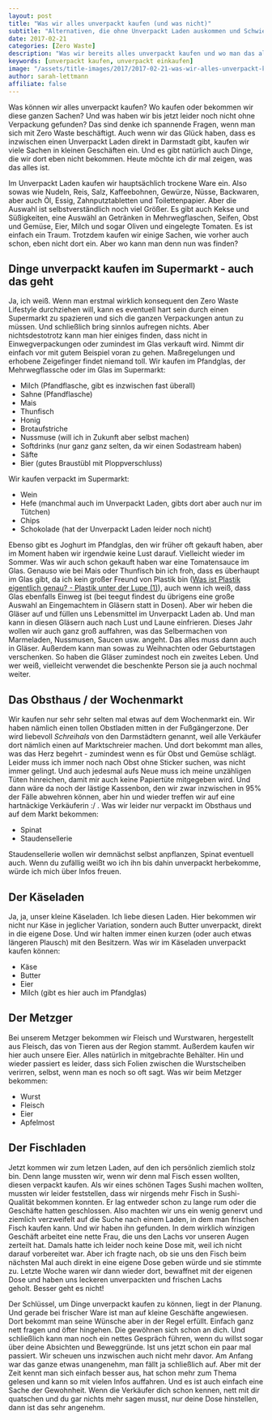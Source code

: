```yaml
---
layout: post
title: "Was wir alles unverpackt kaufen (und was nicht)"
subtitle: "Alternativen, die ohne Unverpackt Laden auskommen und Schwierigkeiten"
date: 2017-02-21
categories: [Zero Waste]
description: "Was wir bereits alles unverpackt kaufen und wo man das alles bekommt will ich dir in diesem Post zeigen. Eine Abstiche müssen wir aber noch machen."
keywords: [unverpackt kaufen, unverpackt einkaufen]
image: "/assets/title-images/2017/2017-02-21-was-wir-alles-unverpackt-kaufen-und-was-nicht.jpg"
author: sarah-lettmann
affiliate: false
---
```

Was können wir alles unverpackt kaufen? Wo kaufen oder bekommen wir diese ganzen Sachen? Und was haben wir bis jetzt leider noch nicht ohne Verpackung gefunden? Das sind denke ich spannende Fragen, wenn man sich mit Zero Waste beschäftigt. Auch wenn wir das Glück haben, dass es inzwischen einen Unverpackt Laden direkt in Darmstadt gibt, kaufen wir viele Sachen in kleinen Geschäften ein. Und es gibt natürlich auch Dinge, die wir dort eben nicht bekommen. Heute möchte ich dir mal zeigen, was das alles ist.

Im Unverpackt Laden kaufen wir hauptsächlich trockene Ware ein. Also sowas wie Nudeln, Reis, Salz, Kaffeebohnen, Gewürze, Nüsse, Backwaren, aber auch Öl, Essig, Zahnputztabletten und Toilettenpapier. Aber die Auswahl ist selbstverständlich noch viel Größer. Es gibt auch Kekse und Süßigkeiten, eine Auswähl an Getränken in Mehrwegflaschen, Seifen, Obst und Gemüse, Eier, Milch und sogar Oliven und eingelegte Tomaten. Es ist einfach ein Traum. Trotzdem kaufen wir einige Sachen, wie vorher auch schon, eben nicht dort ein. Aber wo kann man denn nun was finden?

## Dinge unverpackt kaufen im Supermarkt - auch das geht
Ja, ich weiß. Wenn man erstmal wirklich konsequent den Zero Waste Lifestyle durchziehen will, kann es eventuell hart sein durch einen Supermarkt zu spazieren und sich die ganzen Verpackungen antun zu müssen. Und schließlich bring sinnlos aufregen nichts. Aber nichtsdestotrotz kann man hier einiges finden, dass nicht in Einwegverpackungen oder zumindest im Glas verkauft wird. Nimmt dir einfach vor mit gutem Beispiel voran zu gehen. Maßregelungen und erhobene Zeigefinger findet niemand toll. Wir kaufen im Pfandglas, der Mehrwegflassche oder im Glas im Supermarkt:

  * Milch (Pfandflasche, gibt es inzwischen fast überall)
  * Sahne (Pfandflasche)
  * Mais
  * Thunfisch
  * Honig
  * Brotaufstriche
  * Nussmuse (will ich in Zukunft aber selbst machen)
  * Softdrinks (nur ganz ganz selten, da wir einen Sodastream haben)
  * Säfte
  * Bier (gutes Braustübl mit Ploppverschluss)

Wir kaufen verpackt im Supermarkt:

  * Wein
  * Hefe (manchmal auch im Unverpackt Laden, gibts dort aber auch nur im Tütchen)
  * Chips
  * Schokolade (hat der Unverpackt Laden leider noch nicht)

Ebenso gibt es Joghurt im Pfandglas, den wir früher oft gekauft haben, aber im Moment haben wir irgendwie keine Lust darauf. Vielleicht wieder im Sommer. Was wir auch schon gekauft haben war eine Tomatensauce im Glas. Genauso wie bei Mais oder Thunfisch bin ich froh, dass es überhaupt im Glas gibt, da ich kein großer Freund von Plastik bin ([Was ist Plastik eigentlich genau? - Plastik unter der Lupe (1)](was-ist-plastik)), auch wenn ich weiß, dass Glas ebenfalls Einweg ist (bei teegut findest du übrigens eine große Auswahl an Eingemachtem in Gläsern statt in Dosen). Aber wir heben die Gläser auf und füllen uns Lebensmittel im Unverpackt Laden ab. Und man kann in diesen Gläsern auch nach Lust und Laune einfrieren. Dieses Jahr wollen wir auch ganz groß auffahren, was das Selbermachen von Marmeladen, Nussmusen, Saucen usw. angeht. Das alles muss dann auch in Gläser. Außerdem kann man sowas zu Weihnachten oder Geburtstagen verschenken. So haben die Gläser zumindest noch ein zweites Leben. Und wer weiß, vielleicht verwendet die beschenkte Person sie ja auch nochmal weiter.

## Das Obsthaus / der Wochenmarkt
Wir kaufen nur sehr sehr selten mal etwas auf dem Wochenmarkt ein. Wir haben nämlich einen tollen Obstladen mitten in der Fußgängerzone. Der wird liebevoll _Schreihals_ von den Darmstädtern genannt, weil alle Verkäufer dort nämlich einen auf Marktschreier machen. Und dort bekommt man alles, was das Herz begehrt - zumindest wenn es für Obst und Gemüse schlägt. Leider muss ich immer noch nach Obst ohne Sticker suchen, was nicht immer gelingt. Und auch jedesmal aufs Neue muss ich meine unzähligen Tüten hinreichen, damit mir auch keine Papiertüte mitgegeben wird. Und dann wäre da noch der lästige Kassenbon, den wir zwar inzwischen in 95% der Fälle abwehren können, aber hin und wieder treffen wir auf eine hartnäckige Verkäuferin :/ . Was wir leider nur verpackt im Obsthaus und auf dem Markt bekommen:

  * Spinat
  * Staudensellerie

Staudensellerie wollen wir demnächst selbst anpflanzen, Spinat eventuell auch. Wenn du zufällig weißt wo ich ihn bis dahin unverpackt herbekomme, würde ich mich über Infos freuen.

## Der Käseladen
Ja, ja, unser kleine Käseladen. Ich liebe diesen Laden. Hier bekommen wir nicht nur Käse in jeglicher Variation, sondern auch Butter unverpackt, direkt in die eigene Dose. Und wir halten immer einen kurzen (oder auch etwas längeren Plausch) mit den Besitzern. Was wir im Käseladen unverpackt kaufen können:

  * Käse
  * Butter
  * Eier
  * Milch (gibt es hier auch im Pfandglas)

## Der Metzger
Bei unserem Metzger bekommen wir Fleisch und Wurstwaren, hergestellt aus Fleisch, das von Tieren aus der Region stammt. Außerdem kaufen wir hier auch unsere Eier. Alles natürlich in mitgebrachte Behälter. Hin und wieder passiert es leider, dass sich Folien zwischen die Wurstscheiben verirren, selbst, wenn man es noch so oft sagt. Was wir beim Metzger bekommen:

  * Wurst
  * Fleisch
  * Eier
  * Apfelmost

## Der Fischladen
Jetzt kommen wir zum letzen Laden, auf den ich persönlich ziemlich stolz bin. Denn lange mussten wir, wenn wir denn mal Fisch essen wollten, diesen verpackt kaufen. Als wir eines schönen Tages Sushi machen wollten, mussten wir leider feststellen, dass wir nirgends mehr Fisch in Sushi-Qualität bekommen konnten. Er lag entweder schon zu lange rum oder die Geschäfte hatten geschlossen. Also machten wir uns ein wenig genervt und ziemlich verzweifelt auf die Suche nach einem Laden, in dem man frischen Fisch kaufen kann. Und wir haben ihn gefunden. In dem wirklich winzigen Geschäft arbeitet eine nette Frau, die uns den Lachs vor unseren Augen zerteilt hat. Damals hatte ich leider noch keine Dose mit, weil ich nicht darauf vorbereitet war. Aber ich fragte nach, ob sie uns den Fisch beim nächsten Mal auch direkt in eine eigene Dose geben würde und sie stimmte zu. Letzte Woche waren wir dann wieder dort, bewaffnet mit der eigenen Dose und haben uns leckeren unverpackten und frischen Lachs geholt. Besser geht es nicht!

Der Schlüssel, um Dinge unverpackt kaufen zu können, liegt in der Planung. Und gerade bei frischer Ware ist man auf kleine Geschäfte angewiesen. Dort bekommt man seine Wünsche aber in der Regel erfüllt. Einfach ganz nett fragen und öfter hingehen. Die gewöhnen sich schon an dich. Und schließlich kann man noch ein nettes Gespräch führen, wenn du willst sogar über deine Absichten und Beweggründe. Ist uns jetzt schon ein paar mal passiert. Wir scheuen uns inzwischen auch nicht mehr davor. Am Anfang war das ganze etwas unangenehm, man fällt ja schließlich auf. Aber mit der Zeit kennt man sich einfach besser aus, hat schon mehr zum Thema gelesen und kann so mit vielen Infos auffahren. Und es ist auch einfach eine Sache der Gewohnheit. Wenn die Verkäufer dich schon kennen, nett mit dir quatschen und du gar nichts mehr sagen musst, nur deine Dose hinstellen, dann ist das sehr angenehm.
